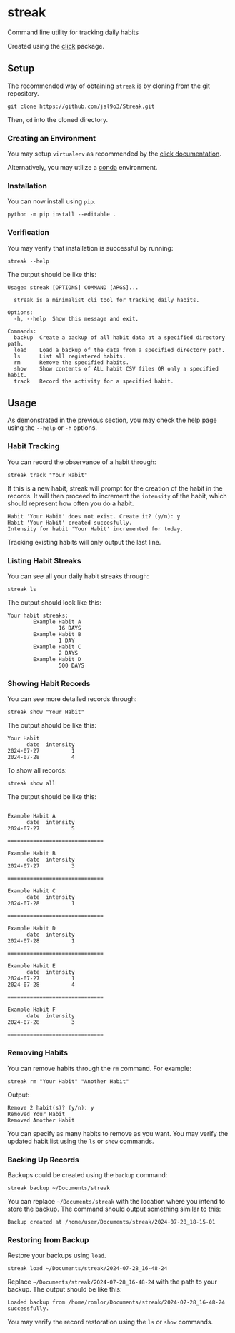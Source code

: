 # streak

Command line utility for tracking daily habits

Created using the [click](https://click.palletsprojects.com/en/8.1.x/) package.

## Setup

The recommended way of obtaining `streak` is 
by cloning from the git repository.

```
git clone https://github.com/jal9o3/Streak.git
```

Then, `cd` into the cloned directory. 

### Creating an Environment
You may setup `virtualenv` as recommended 
by the [click documentation](https://click.palletsprojects.com/en/8.1.x/quickstart/#virtualenv).

Alternatively, you may utilize a [conda](https://conda.io/projects/conda/en/latest/user-guide/tasks/manage-environments.html) environment.


### Installation
You can now install using `pip`.
```
python -m pip install --editable .
```

### Verification
You may verify that installation is successful by running:
```
streak --help
```
The output should be like this:
```
Usage: streak [OPTIONS] COMMAND [ARGS]...

  streak is a minimalist cli tool for tracking daily habits.

Options:
  -h, --help  Show this message and exit.

Commands:
  backup  Create a backup of all habit data at a specified directory path.
  load    Load a backup of the data from a specified directory path.
  ls      List all registered habits.
  rm      Remove the specified habits.
  show    Show contents of ALL habit CSV files OR only a specified habit.
  track   Record the activity for a specified habit.
```

## Usage
As demonstrated in the previous section, you may check the help page using the
`--help` or `-h` options.
### Habit Tracking
You can record the observance of a habit through:
```
streak track "Your Habit"
```
If this is a new habit, streak will prompt for the creation of the habit in the
records. It will then proceed to increment the `intensity` of the habit, which
should represent how often you do a habit.
```
Habit 'Your Habit' does not exist. Create it? (y/n): y
Habit 'Your Habit' created succesfully.
Intensity for habit 'Your Habit' incremented for today.
```
Tracking existing habits will only output the last line.
### Listing Habit Streaks
You can see all your daily habit streaks through:
```
streak ls
```
The output should look like this:
```
Your habit streaks: 
        Example Habit A
                16 DAYS
        Example Habit B
                1 DAY
        Example Habit C
                2 DAYS
        Example Habit D
                500 DAYS
```
### Showing Habit Records
You can see more detailed records through:
```
streak show "Your Habit"
```
The output should be like this:
```
Your Habit
      date  intensity
2024-07-27          1
2024-07-28          4
```
To show all records:
```
streak show all
```
The output should be like this:
```

Example Habit A
      date  intensity
2024-07-27          5

==============================

Example Habit B
      date  intensity
2024-07-27          3

==============================

Example Habit C
      date  intensity
2024-07-28          1

==============================

Example Habit D
      date  intensity
2024-07-28          1

==============================

Example Habit E
      date  intensity
2024-07-27          1
2024-07-28          4

==============================

Example Habit F
      date  intensity
2024-07-28          3

==============================
```
### Removing Habits
You can remove habits through the `rm` command. For example:
```
streak rm "Your Habit" "Another Habit"
```
Output:
```
Remove 2 habit(s)? (y/n): y
Removed Your Habit
Removed Another Habit
```
You can specify as many habits to remove as you want. You may verify the updated
habit list using the `ls` or `show` commands.
### Backing Up Records
Backups could be created using the `backup` command:
```
streak backup ~/Documents/streak
```
You can replace `~/Documents/streak` with the location where you intend 
to store the backup. 
The command should output something similar to this:
```
Backup created at /home/user/Documents/streak/2024-07-28_18-15-01
```
### Restoring from Backup
Restore your backups using `load`.
```
streak load ~/Documents/streak/2024-07-28_16-48-24
```
Replace `~/Documents/streak/2024-07-28_16-48-24` with the path to your backup.
The output should be like this:
```
Loaded backup from /home/romlor/Documents/streak/2024-07-28_16-48-24 successfully.
```
You may verify the record restoration using the `ls` or `show` commands.